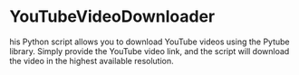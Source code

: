 # YouTubeVideoDownloader
his Python script allows you to download YouTube videos using the Pytube library. Simply provide the YouTube video link, and the script will download the video in the highest available resolution.
